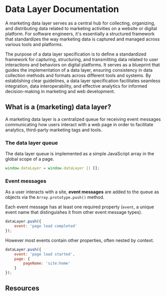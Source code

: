 # Data Layer Documentation
A marketing data layer serves as a central hub for collecting, organizing, and distributing data related to marketing activities on a website or digital platform. For software engineers, it's essentially a structured framework that standardizes the way marketing data is captured and managed across various tools and platforms.

The purpose of a data layer specification is to define a standardized framework for capturing, structuring, and transmitting data related to user interactions and behaviors on digital platforms. It serves as a blueprint that guides the implementation of a data layer, ensuring consistency in data collection methods and formats across different tools and systems. By establishing clear guidelines, a data layer specification facilitates seamless integration, data interoperability, and effective analytics for informed decision-making in marketing and web development.

## What is a (marketing) data layer?
A marketing data layer is a centralized queue for receiving event messages communicating how users interact with a web page in order to facilitate analytics, third-party marketing tags and tools.

### The data layer queue
The data layer queue is implemented as a simple JavaScript array in the global scope of a page.

```js
window.dataLayer = window.dataLayer || [];
```

### Event messages
As a user interacts with a site, **event messages** are added to the queue as objects via the `Array.prototype.push()` method.

Each event message has at least one required property (`event`, a unique event name that distinguishes it from other event message types).

```js
dataLayer.push({
    event: 'page load completed'
});
```

However most events contain other properties, often nested by context.

```js
dataLayer.push({
    event: 'page load started',
    page: {
        pageName: 'site:home'
    }
});
```

## Resources
